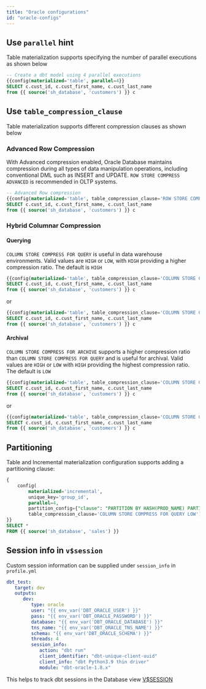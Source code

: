 ```yaml
---
title: "Oracle configurations"
id: "oracle-configs"
---
```


<VersionBlock firstVersion="1.3.2">

## Use `parallel` hint

Table materialization supports specifying the number of parallel executions as shown below

```sql
-- Create a dbt model using 4 parallel executions
{{config(materialized='table', parallel=4}}
SELECT c.cust_id, c.cust_first_name, c.cust_last_name
from {{ source('sh_database', 'customers') }} c
```

## Use `table_compression_clause`

Table materialization supports different compression clauses as shown below

### Advanced Row Compression

With Advanced compression enabled, Oracle Database maintains compression during all types of data manipulation operations, including conventional DML such as INSERT and UPDATE.
`ROW STORE COMPRESS ADVANCED` is recommended in OLTP systems.

```sql
-- Advanced Row compression
{{config(materialized='table', table_compression_clause='ROW STORE COMPRESS ADVANCED')}}
SELECT c.cust_id, c.cust_first_name, c.cust_last_name
from {{ source('sh_database', 'customers') }} c
```

### Hybrid Columnar Compression

#### Querying

`COLUMN STORE COMPRESS FOR QUERY` is useful in data warehouse environments. Valid values are `HIGH` or `LOW`, with `HIGH` providing a higher compression ratio. The default is `HIGH`

```sql
{{config(materialized='table', table_compression_clause='COLUMN STORE COMPRESS FOR QUERY LOW')}}
SELECT c.cust_id, c.cust_first_name, c.cust_last_name
from {{ source('sh_database', 'customers') }} c
```

or

```sql
{{config(materialized='table', table_compression_clause='COLUMN STORE COMPRESS FOR QUERY HIGH')}}
SELECT c.cust_id, c.cust_first_name, c.cust_last_name
from {{ source('sh_database', 'customers') }} c
```

#### Archival

`COLUMN STORE COMPRESS FOR ARCHIVE` supports a higher compression ratio than `COLUMN STORE COMPRESS FOR QUERY` and is useful for archival. Valid values are `HIGH` or `LOW` with `HIGH` providing the highest compression ratio. The default is `LOW`

```sql
{{config(materialized='table', table_compression_clause='COLUMN STORE COMPRESS FOR ARCHIVE LOW')}}
SELECT c.cust_id, c.cust_first_name, c.cust_last_name
from {{ source('sh_database', 'customers') }} c
```

or

```sql
{{config(materialized='table', table_compression_clause='COLUMN STORE COMPRESS FOR ARCHIVE HIGH')}}
SELECT c.cust_id, c.cust_first_name, c.cust_last_name
from {{ source('sh_database', 'customers') }} c
```

## Partitioning

Table and Incremental materialization configuration supports adding a partitioning clause:

```sql
{
    config(
        materialized='incremental',
        unique_key='group_id',
        parallel=4,
        partition_config={"clause": "PARTITION BY HASH(PROD_NAME) PARTITIONS 4"},
        table_compression_clause='COLUMN STORE COMPRESS FOR QUERY LOW')
}}
SELECT *
FROM {{ source('sh_database', 'sales') }}
```

## Session info in `v$session`

Custom session information can be supplied under `session_info` in `profile.yml`


```yaml
dbt_test:
   target: dev
   outputs:
      dev:
         type: oracle
         user: "{{ env_var('DBT_ORACLE_USER') }}"
         pass: "{{ env_var('DBT_ORACLE_PASSWORD') }}"
         database: "{{ env_var('DBT_ORACLE_DATABASE') }}"
         tns_name: "{{ env_var('DBT_ORACLE_TNS_NAME') }}"
         schema: "{{ env_var('DBT_ORACLE_SCHEMA') }}"
         threads: 4
         session_info:
            action: "dbt run"
            client_identifier: "dbt-unique-client-uuid"
            client_info: "dbt Python3.9 thin driver"
            module: "dbt-oracle-1.8.x"
```

This helps to track dbt sessions in the Database view [V$SESSION](https://docs.oracle.com/en/database/oracle/oracle-database/19/refrn/V-SESSION.html)


</VersionBlock>
